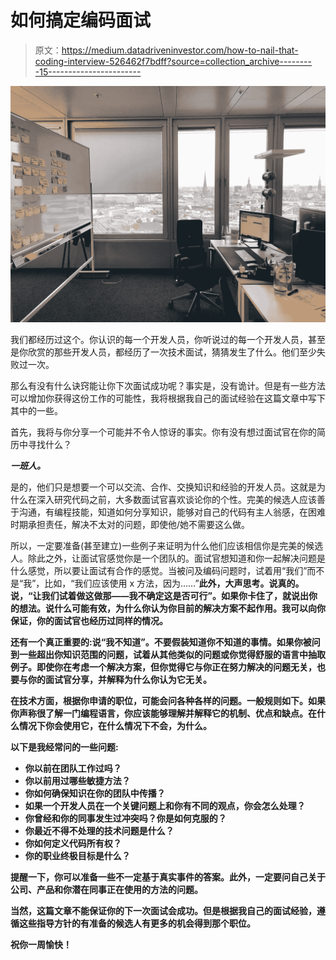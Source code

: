 # 如何搞定编码面试

> 原文：<https://medium.datadriveninvestor.com/how-to-nail-that-coding-interview-526462f7bdff?source=collection_archive---------15----------------------->

![](img/704a2fbefd3c6b901337003a9dba2352.png)

我们都经历过这个。你认识的每一个开发人员，你听说过的每一个开发人员，甚至是你欣赏的那些开发人员，都经历了一次技术面试，猜猜发生了什么。他们至少失败过一次。

那么有没有什么诀窍能让你下次面试成功呢？事实是，没有诡计。但是有一些方法可以增加你获得这份工作的可能性，我将根据我自己的面试经验在这篇文章中写下其中的一些。

首先，我将与你分享一个可能并不令人惊讶的事实。你有没有想过面试官在你的简历中寻找什么？

***一班人。***

是的，他们只是想要一个可以交流、合作、交换知识和经验的开发人员。这就是为什么在深入研究代码之前，大多数面试官喜欢谈论你的个性。完美的候选人应该善于沟通，有编程技能，知道如何分享知识，能够对自己的代码有主人翁感，在困难时期承担责任，解决不太对的问题，即使他/她不需要这么做。

所以，一定要准备(甚至建立)一些例子来证明为什么他们应该相信你是完美的候选人。除此之外，让面试官感觉你是一个团队的。面试官想知道和你一起解决问题是什么感觉，所以要让面试有合作的感觉。当被问及编码问题时，试着用“我们”而不是“我”，比如，“我们应该使用 x 方法，因为……”**此外，大声思考。说真的。说，“让我们试着做这做那——我不确定这是否可行”。如果你卡住了，就说出你的想法。说什么可能有效，为什么你认为你目前的解决方案不起作用。我可以向你保证，你的面试官也经历过同样的情况。**

**还有一个真正重要的:**说“我不知道”。不要假装知道你不知道的事情。如果你被问到一些超出你知识范围的问题，试着从其他类似的问题或你觉得舒服的语言中抽取例子。即使你在考虑一个解决方案，但你觉得它与你正在努力解决的问题无关，也要与你的面试官分享，并解释为什么你认为它无关。****

**在技术方面，根据你申请的职位，可能会问各种各样的问题。一般规则如下。如果你声称很了解一门编程语言，你应该能够理解并解释它的机制、优点和缺点。在什么情况下你会使用它，在什么情况下不会，为什么。**

**以下是我经常问的一些问题:**

*   **你以前在团队工作过吗？**
*   **你以前用过哪些敏捷方法？**
*   **你如何确保知识在你的团队中传播？**
*   **如果一个开发人员在一个关键问题上和你有不同的观点，你会怎么处理？**
*   **你曾经和你的同事发生过冲突吗？你是如何克服的？**
*   **你最近不得不处理的技术问题是什么？**
*   **你如何定义代码所有权？**
*   **你的职业终极目标是什么？**

**提醒一下，你可以准备一些不一定基于真实事件的答案。此外，一定要问自己关于公司、产品和你潜在同事正在使用的方法的问题。**

**当然，这篇文章不能保证你的下一次面试会成功。但是根据我自己的面试经验，遵循这些指导方针的有准备的候选人有更多的机会得到那个职位。**

**祝你一周愉快！**